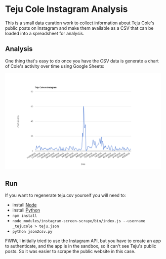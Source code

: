 # Teju Cole Instagram Analysis

This is a small data curation work to collect information about Teju Cole's 
public posts on Instagram and make them available as a CSV that can be 
loaded into a spreadsheet for analysis.

## Analysis

One thing that's easy to do once you have the CSV data is generate a chart
of Cole's activity over time using Google Sheets:

![posts-per-day](https://raw.githubusercontent.com/edsu/teju-instagram/master/posts-per-day.png)

## Run

If you want to regenerate teju.csv yourself you will need to:

* install [Node]
* install [Python]
* `npm install`
* `node_modules/instagram-screen-scrape/bin/index.js --username _tejucole > teju.json` 
* `python json2csv.py`

FWIW, I initially tried to use the Instagram API, but you have to create an app to authenticate, and the app is in the sandbox, so it can't see Teju's public posts. So it was easier to scrape the public website in this case.

[Node]: http://nodejs.orgk
[Python]: http://python.org
